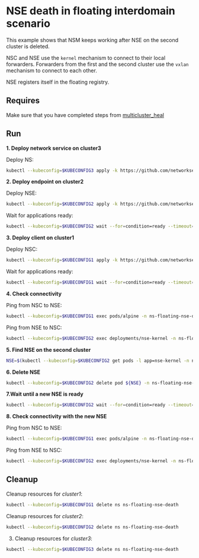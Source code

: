 # NSE death in floating interdomain scenario

This example shows that NSM keeps working after NSE on the second cluster is deleted.

NSC and NSE use the `kernel` mechanism to connect to their local forwarders.
Forwarders from the first and the second cluster use the `vxlan` mechanism to connect to each other.

NSE registers itself in the floating registry.


## Requires

Make sure that you have completed steps from [multicluster_heal](../)

## Run

**1. Deploy network service on cluster3**

Deploy NS:
```bash
kubectl --kubeconfig=$KUBECONFIG3 apply -k https://github.com/networkservicemesh/deployments-k8s/examples/multicluster_heal/floating-nse-death/cluster3?ref=d98249fec809e7704a5f94abbbc10b5edd79fd62
```

**2. Deploy endpoint on cluster2**

Deploy NSE:
```bash
kubectl --kubeconfig=$KUBECONFIG2 apply -k https://github.com/networkservicemesh/deployments-k8s/examples/multicluster_heal/floating-nse-death/cluster2?ref=d98249fec809e7704a5f94abbbc10b5edd79fd62
```

Wait for applications ready:
```bash
kubectl --kubeconfig=$KUBECONFIG2 wait --for=condition=ready --timeout=1m pod -l app=nse-kernel -n ns-floating-nse-death
```

**3. Deploy client on cluster1**

Deploy NSC:
```bash
kubectl --kubeconfig=$KUBECONFIG1 apply -k https://github.com/networkservicemesh/deployments-k8s/examples/multicluster_heal/floating-nse-death/cluster1?ref=d98249fec809e7704a5f94abbbc10b5edd79fd62
```

Wait for applications ready:
```bash
kubectl --kubeconfig=$KUBECONFIG1 wait --for=condition=ready --timeout=5m pod -l app=alpine -n ns-floating-nse-death
```

**4. Check connectivity**

Ping from NSC to NSE:
```bash
kubectl --kubeconfig=$KUBECONFIG1 exec pods/alpine -n ns-floating-nse-death -- ping -c 4 172.16.1.2
```

Ping from NSE to NSC:
```bash
kubectl --kubeconfig=$KUBECONFIG2 exec deployments/nse-kernel -n ns-floating-nse-death -- ping -c 4 172.16.1.3
```

**5. Find NSE on the second cluster**

```bash
NSE=$(kubectl --kubeconfig=$KUBECONFIG2 get pods -l app=nse-kernel -n ns-floating-nse-death --template '{{range .items}}{{.metadata.name}}{{"\n"}}{{end}}')
```

**6. Delete NSE**

```bash
kubectl --kubeconfig=$KUBECONFIG2 delete pod ${NSE} -n ns-floating-nse-death
```

**7.Wait until a new NSE is ready**

```bash
kubectl --kubeconfig=$KUBECONFIG2 wait --for=condition=ready --timeout=1m pod -l app=nse-kernel -n ns-floating-nse-death
```

**8. Check connectivity with the new NSE**

Ping from NSC to NSE:
```bash
kubectl --kubeconfig=$KUBECONFIG1 exec pods/alpine -n ns-floating-nse-death -- ping -c 4 172.16.1.2
```

Ping from NSE to NSC:
```bash
kubectl --kubeconfig=$KUBECONFIG2 exec deployments/nse-kernel -n ns-floating-nse-death -- ping -c 4 172.16.1.3
```

## Cleanup

Cleanup resources for *cluster1*:
```bash
kubectl --kubeconfig=$KUBECONFIG1 delete ns ns-floating-nse-death
```

Cleanup resources for *cluster2*:
```bash
kubectl --kubeconfig=$KUBECONFIG2 delete ns ns-floating-nse-death
```

3. Cleanup resources for *cluster3*:
```bash
kubectl --kubeconfig=$KUBECONFIG3 delete ns ns-floating-nse-death
```
